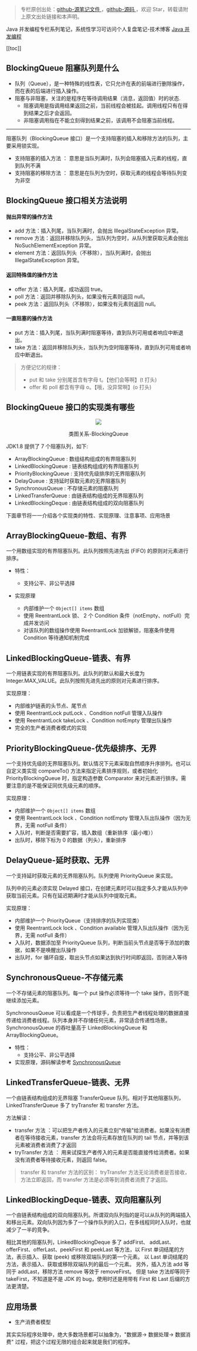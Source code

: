 > 专栏原创出处：[github-源笔记文件 ](https://github.com/GourdErwa/review-notes/tree/master/language/java-concurrency) ，[github-源码 ](https://github.com/GourdErwa/java-advanced/tree/master/java-concurrency)，欢迎 Star，转载请附上原文出处链接和本声明。

Java 并发编程专栏系列笔记，系统性学习可访问个人复盘笔记-技术博客 [Java 并发编程 ](https://review-notes.top/language/java-concurrency/)

[[toc]]
## BlockingQueue 阻塞队列是什么
- 队列（Queue），是一种特殊的线性表，它只允许在表的前端进行删除操作，而在表的后端进行插入操作。
- 阻塞与非阻塞，关注的是程序在等待调用结果（消息，返回值）时的状态.
    - 阻塞调用是指调用结果返回之前，当前线程会被挂起。调用线程只有在得到结果之后才会返回。
    - 非阻塞调用指在不能立刻得到结果之前，该调用不会阻塞当前线程。
***

阻塞队列（BlockingQueue 接口）是一个支持阻塞的插入和移除方法的队列，主要采用锁实现。
- 支持阻塞的插入方法 ： 意思是当队列满时，队列会阻塞插入元素的线程，直到队列不满
- 支持阻塞的移除方法 ： 意思是在队列为空时，获取元素的线程会等待队列变为非空

## BlockingQueue 接口相关方法说明

#### 抛出异常的操作方法
- add 方法：插入列尾，当队列满时，会抛出 IllegalStateException 异常。
- remove 方法：返回并移除队列头，当队列为空时，从队列里获取元素会抛出 NoSuchElementException 异常。
- element 方法：返回队列头（不移除），当队列满时，会抛出 IllegalStateException 异常。

#### 返回特殊值的操作方法
- offer 方法：插入列尾，成功返回 true。
- poll 方法：返回并移除队列头，如果没有元素则返回 null。
- peek 方法：返回队列头（不移除），如果没有元素则返回 null。

#### 一直阻塞的操作方法
- put 方法：插入列尾，当队列满时阻塞等待，直到队列可用或者响应中断退出。
- take 方法：返回并移除队列头，当队列为空时阻塞等待，直到队列可用或者响应中断退出。

> 方便记忆的规律：
> - put 和 take 分别尾首含有字母 t。【他们会等啊】(t 打头)
> - offer 和 poll 都含有字母 o。【哦，没异常啊】(o 打头)

## BlockingQueue 接口的实现类有哪些

<div align="center">
    <img src="https://blog-review-notes.oss-cn-beijing.aliyuncs.com/language/java-concurrency/_images/类图关系-Queue.png">
    <p> 类图关系-BlockingQueue </p>
</div>

JDK1.8 提供了 7 个阻塞队列，如下:
- ArrayBlockingQueue : 数组结构组成的有界阻塞队列
- LinkedBlockingQueue : 链表结构组成的有界阻塞队列
- PriorityBlockingQueue : 支持优先级排序的无界阻塞队列
- DelayQueue : 支持延时获取元素的无界阻塞队列
- SynchronousQueue : 不存储元素的阻塞队列
- LinkedTransferQueue : 由链表结构组成的无界阻塞队列
- LinkedBlockingDeque : 由链表结构组成的双向阻塞队列

下面章节将一一介绍各个实现类的特性、实现原理、注意事项、应用场景

## ArrayBlockingQueue-数组、有界
一个用数组实现的有界阻塞队列。此队列按照先进先出 (FIFO) 的原则对元素进行排序。

- 特性：
    - 支持公平、非公平选择

- 实现原理
    - 内部维护一个 `Object[] items` 数组
    - 使用 ReentrantLock 锁、 2 个 Condition 条件（notEmpty、notFull）完成并发访问
    - 对该队列的数组操作使用 ReentrantLock 加锁解锁，阻塞条件使用 Condition 等待通知机制完成

## LinkedBlockingQueue-链表、有界
一个用链表实现的有界阻塞队列。此队列的默认和最大长度为 Integer.MAX_VALUE。此队列按照先进先出的原则对元素进行排序。

实现原理：
- 内部维护链表的头节点、尾节点
- 使用 ReentrantLock putLock 、Condition notFull 管理入队操作
- 使用 ReentrantLock takeLock 、Condition notEmpty 管理出队操作
- 完全的生产者消费者模式的实现

## PriorityBlockingQueue-优先级排序、无界
一个支持优先级的无界阻塞队列。默认情况下元素采取自然顺序升序排列。也可以自定义类实现 compareTo() 方法来指定元素排序规则，或者初始化 PriorityBlockingQueue 时，指定构造参数 Comparator 来对元素进行排序。需要注意的是不能保证同优先级元素的顺序。

实现原理：
- 内部维护一个 `Object[] items` 数组
- 使用 ReentrantLock lock 、Condition notEmpty 管理入队出队操作（因为无界，无需 notFull 条件）
- 入队时，判断是否需要扩容，插入数组（重新排序（最小堆））
- 出队时，移除下标为 0 的数据（列头），重新排序

## DelayQueue-延时获取、无界
一个支持延时获取元素的无界阻塞队列。队列使用 PriorityQueue 来实现。

队列中的元素必须实现 Delayed 接口，在创建元素时可以指定多久才能从队列中获取当前元素。只有在延迟期满时才能从队列中提取元素。

实现原理：
- 内部维护一个 PriorityQueue（支持排序的队列实现类）
- 使用 ReentrantLock lock 、Condition available 管理入队出队操作（因为无界，无需 notFull 条件）
- 入队时，数据添加至 PriorityQueue 队列，判断当前头节点是否等于添加的数据，如果不是唤醒出队操作
- 出队时，for 循环自旋，取出头节点如果达到执行时间即返回，否则进入等待

## SynchronousQueue-不存储元素
一个不存储元素的阻塞队列。每一个 put 操作必须等待一个 take 操作，否则不能继续添加元素。

SynchronousQueue 可以看成是一个传球手，负责把生产者线程处理的数据直接传递给消费者线程。队列本身并不存储任何元素，非常适合传递性场景。SynchronousQueue 的吞吐量高于 LinkedBlockingQueue 和 ArrayBlockingQueue。
- 特性：
    - 支持公平、非公平选择
- 实现原理，源码解读参考 [SynchronousQueue](https://www.jianshu.com/p/d5e2e3513ba3)
## LinkedTransferQueue-链表、无界
一个由链表结构组成的无界阻塞 TransferQueue 队列。相对于其他阻塞队列，LinkedTransferQueue 多了 tryTransfer 和 transfer 方法。

方法解读：
- transfer 方法 ：可以把生产者传入的元素立刻"传输"给消费者。如果没有消费者在等待接收元素，transfer 方法会将元素存放在队列的 tail 节点，并等到该元素被消费者消费了才返回
- tryTransfer 方法 ： 用来试探生产者传入的元素是否能直接传给消费者。如果没有消费者等待接收元素，则返回 false。

> transfer 和 transfer 方法的区别： tryTransfer 方法无论消费者是否接收，方法立即返回，而 transfer 方法是必须等到消费者消费了才返回。

## LinkedBlockingDeque-链表、双向阻塞队列
一个由链表结构组成的双向阻塞队列。所谓双向队列指的是可以从队列的两端插入和移出元素。双向队列因为多了一个操作队列的入口，在多线程同时入队时，也就减少了一半的竞争。

相比其他的阻塞队列，LinkedBlockingDeque 多了 addFirst、 addLast、offerFirst、offerLast、peekFirst 和 peekLast 等方法，以 First 单词结尾的方法，表示插入、获取 (peek) 或移除双端队列的第一个元素。
以 Last 单词结尾的方法，表示插入、获取或移除双端队列的最后一个元素。
另外，插入方法 add 等同于 addLast，移除方法 remove 等效于 removeFirst。
但是 take 方法却等同于 takeFirst，不知道是不是 JDK 的 bug，使用时还是用带有 First 和 Last 后缀的方法更清楚。

## 应用场景
- 生产消费者模型

其实实际程序处理中，绝大多数场景都可以抽象为，"数据源-> 数据处理-> 数据消费" 过程，把这个过程无限的组合起来就是我们的程序。
